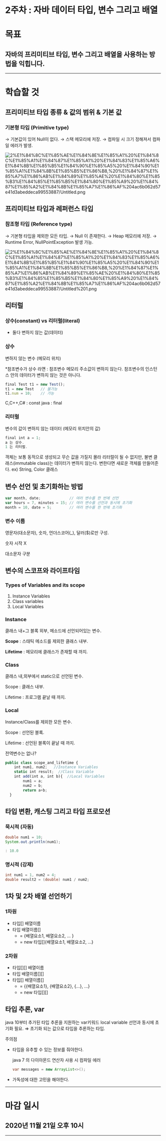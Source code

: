 # 2주차 : 자바 데이터 타입, 변수 그리고 배열

# 목표

## 자바의 프리미티브 타입, 변수 그리고 배열을 사용하는 방법을 익힙니다.

---

# 학습할 것

## 프리미티브 타입 종류 & 값의 범위 & 기본 값

### 기본형 타입 (Primitive type)

→ 기본값이 있어 Null이 없다.
→ 스택 메모리에 저장.
→ 컴파일 시 크기 정해져서 컴파일 에러가 발생.

![2%E1%84%8C%E1%85%AE%E1%84%8E%E1%85%A1%20%E1%84%8C%E1%85%A1%E1%84%87%E1%85%A1%20%E1%84%83%E1%85%A6%E1%84%8B%E1%85%B5%E1%84%90%E1%85%A5%20%E1%84%90%E1%85%A1%E1%84%8B%E1%85%B5%E1%86%B8,%20%E1%84%87%E1%85%A7%E1%86%AB%E1%84%89%E1%85%AE%20%E1%84%80%E1%85%B3%E1%84%85%E1%85%B5%E1%84%80%E1%85%A9%20%E1%84%87%E1%85%A2%E1%84%8B%E1%85%A7%E1%86%AF%204ac6b062d57e41d3abeddeca99553887/Untitled.png](2%E1%84%8C%E1%85%AE%E1%84%8E%E1%85%A1%20%E1%84%8C%E1%85%A1%E1%84%87%E1%85%A1%20%E1%84%83%E1%85%A6%E1%84%8B%E1%85%B5%E1%84%90%E1%85%A5%20%E1%84%90%E1%85%A1%E1%84%8B%E1%85%B5%E1%86%B8,%20%E1%84%87%E1%85%A7%E1%86%AB%E1%84%89%E1%85%AE%20%E1%84%80%E1%85%B3%E1%84%85%E1%85%B5%E1%84%80%E1%85%A9%20%E1%84%87%E1%85%A2%E1%84%8B%E1%85%A7%E1%86%AF%204ac6b062d57e41d3abeddeca99553887/Untitled.png)

## 프리미티브 타입과 레퍼런스 타입

### 참조형 타입 (Reference type)

→ 기본형 타입을 제외한 모든 타입.
→ Null 이 존재한다.
→ Heap 메모리에 저장.
→ Runtime Error, NullPointException 발생 가능.

![2%E1%84%8C%E1%85%AE%E1%84%8E%E1%85%A1%20%E1%84%8C%E1%85%A1%E1%84%87%E1%85%A1%20%E1%84%83%E1%85%A6%E1%84%8B%E1%85%B5%E1%84%90%E1%85%A5%20%E1%84%90%E1%85%A1%E1%84%8B%E1%85%B5%E1%86%B8,%20%E1%84%87%E1%85%A7%E1%86%AB%E1%84%89%E1%85%AE%20%E1%84%80%E1%85%B3%E1%84%85%E1%85%B5%E1%84%80%E1%85%A9%20%E1%84%87%E1%85%A2%E1%84%8B%E1%85%A7%E1%86%AF%204ac6b062d57e41d3abeddeca99553887/Untitled%201.png](2%E1%84%8C%E1%85%AE%E1%84%8E%E1%85%A1%20%E1%84%8C%E1%85%A1%E1%84%87%E1%85%A1%20%E1%84%83%E1%85%A6%E1%84%8B%E1%85%B5%E1%84%90%E1%85%A5%20%E1%84%90%E1%85%A1%E1%84%8B%E1%85%B5%E1%86%B8,%20%E1%84%87%E1%85%A7%E1%86%AB%E1%84%89%E1%85%AE%20%E1%84%80%E1%85%B3%E1%84%85%E1%85%B5%E1%84%80%E1%85%A9%20%E1%84%87%E1%85%A2%E1%84%8B%E1%85%A7%E1%86%AF%204ac6b062d57e41d3abeddeca99553887/Untitled%201.png)

## 리터럴

### 상수(constant) vs 리터럴(literal)

- 둘다 변하지 않는 값(데이터)

### 상수

변하지 않는 변수 (메모리 위치)

*참조변수가 상수 라면 :  참조변수 메모리 주소값이 변하지 않는다.
참조변수의 인스턴스 안의 데이터가 변하지 않는 것은 아니다.

```jsx
final Test t1 = new Test();
t1 = new Test   // 불가능
t1.num = 10;    // 가능
```

C,C++,C# : const
java : final

### 리터럴

변수의 값이 변하지 않는 데이터 (메모리 위치안의 값)

```jsx
final int a = 1;
a 는 상수.
1 는 리터럴.
```

객체는 보통 동적으로 생성되고 무슨 값을 가질지 몰라 리터럴이 될 수 없지만,
불변 클래스(immutable class)는 데이터가 변하지 않는다.
변한다면 새로운 객체를 만들어준다.
ex) String, Color 클래스

## 변수 선언 및 초기화하는 방법

```jsx
var month, date;             // 여러 변수를 한 번에 선언
var hours = 7, minutes = 15; // 여러 변수를 선언과 동시에 초기화
month = 10, date = 5;        // 여러 변수를 한 번에 초기화
```

### 변수 이름

영문자(대소문자), 숫자, 언더스코어(_), 달러($)로만 구성.

숫자 시작 X

대소문자 구분

## 변수의 스코프와 라이프타임

### Types of Variables and its scope

1. Instance Variables
2. Class variables
3. Local Variables

### Instance

클래스 내+그 블록 외부, 메소드에 선언되어있는 변수.

**Scope** : 스태틱 메소드를 제외한 클래스 내부.

**Lifetime** : 메모리에 클래스가 존재할 때 까지.

### Class

클래스 내,외부에서 static으로 선언된 변수.

Scope : 클래스 내부.

Lifetime : 프로그램 끝날 때 까지.

### Local

Instance/Class를 제외한 모든 변수.

Scope : 선언된 블록.

Lifetime : 선언된 블록이 끝날 때 까지.

전역변수는 없나?

```jsx
public class scope_and_lifetime {
    int num1, num2;   //Instance Variables
    static int result;  //Class Variable
    int add(int a, int b){  //Local Variables
        num1 = a;
        num2 = b;
        return a+b;
  }
```

## 타입 변환, 캐스팅 그리고 타입 프로모션

### 묵시적 (자동)

```java
double num1 = 10;
System.out.println(num1);

: 10.0
```

### 명시적 (강제)

```java
int num1 = 1, num2 = 4;
double result2 = (double) num1 / num2;
```

## 1차 및 2차 배열 선언하기

### 1차원

- 타입[] 배열이름
- 타입 배열이름[]
    - = {배열요소1, 배열요소2, ... }
    - = new 타입[]{배열요소1, 배열요소2, ...}

### 2차원

- 타입[][] 배열이름
- 타입 배열이름[][]
- 타입[] 배열이름[]
    - = {{배열요소1}, {배열요소2}, {...}, ...}
    - = new 타입[][]

## 타입 추론, var

java 10부터 추가된 타입 추론을 지원하는 var키워드
local variable
선언과 동시에 초기화 필요.
⇒ 초기화 되는 값으로 타입을 추론하는 타입.

주의점 

- 타입을 유추할 수 있는 정보를 줘야한다.

    java 7 의 다이아몬드 연산자 사용 시 컴파일 에러

    ```java
    var messages = new ArrayList<>();
    ```

- 가독성에 대한 고민을 해야한다.

---

# 마감 일시

## 2020년 11월 21일 오후 10시

---